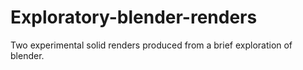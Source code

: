 # Exploratory-blender-renders
Two experimental solid renders produced from a brief exploration of blender.
